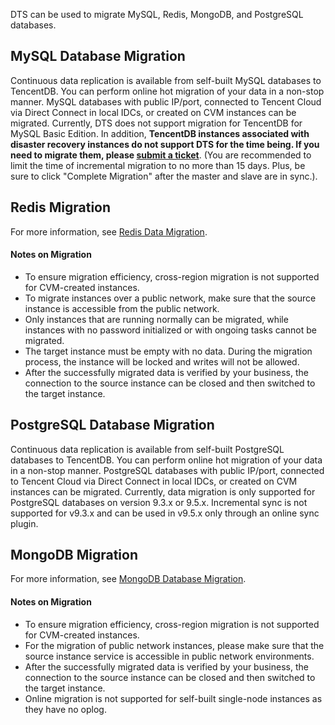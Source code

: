 DTS can be used to migrate MySQL, Redis, MongoDB, and PostgreSQL databases.

## MySQL Database Migration
Continuous data replication is available from self-built MySQL databases to TencentDB. You can perform online hot migration of your data in a non-stop manner. MySQL databases with public IP/port, connected to Tencent Cloud via Direct Connect in local IDCs, or created on CVM instances can be migrated. Currently, DTS does not support migration for TencentDB for MySQL Basic Edition. In addition, **TencentDB instances associated with disaster recovery instances do not support DTS for the time being. If you need to migrate them, please [submit a ticket](https://console.cloud.tencent.com/workorder/category)**. (You are recommended to limit the time of incremental migration to no more than 15 days. Plus, be sure to click "Complete Migration" after the master and slave are in sync.)<!--
For more information, see [MySQL Data Migration]()-->.

## Redis Migration
For more information, see [Redis Data Migration](https://intl.cloud.tencent.com/document/product/571/13749).

#### Notes on Migration
- To ensure migration efficiency, cross-region migration is not supported for CVM-created instances.
- To migrate instances over a public network, make sure that the source instance is accessible from the public network.
- Only instances that are running normally can be migrated, while instances with no password initialized or with ongoing tasks cannot be migrated.
- The target instance must be empty with no data. During the migration process, the instance will be locked and writes will not be allowed.
- After the successfully migrated data is verified by your business, the connection to the source instance can be closed and then switched to the target instance.

## PostgreSQL Database Migration
Continuous data replication is available from self-built PostgreSQL databases to TencentDB. You can perform online hot migration of your data in a non-stop manner. PostgreSQL databases with public IP/port, connected to Tencent Cloud via Direct Connect in local IDCs, or created on CVM instances can be migrated. Currently, data migration is only supported for PostgreSQL databases on version 9.3.x or 9.5.x. Incremental sync is not supported for v9.3.x and can be used in v9.5.x only through an online sync plugin.<!--For more information, see [PostgreSQL Data Migration]()-->

## MongoDB Migration
For more information, see [MongoDB Database Migration](https://intl.cloud.tencent.com/document/product/571/32951).

#### Notes on Migration
- To ensure migration efficiency, cross-region migration is not supported for CVM-created instances.
- For the migration of public network instances, please make sure that the source instance service is accessible in public network environments.
- After the successfully migrated data is verified by your business, the connection to the source instance can be closed and then switched to the target instance.
- Online migration is not supported for self-built single-node instances as they have no oplog.
